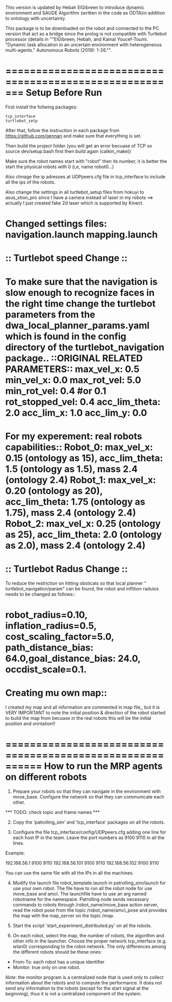 This version is updated by Hebah ElGibreen to introduce dynamic environment and SAUDE Algorithm (written in the code as ODTA)in addition to ontology with uncertainty.

This package is to be downloaded on the robot and connected to the PC version that act as a bridge since the prolog is not compatible with Turtlebot processor (details in ""ElGibreen, Hebah, and Kamal Youcef-Toumi. "Dynamic task allocation in an uncertain environment with heterogeneous multi-agents." Autonomous Robots (2019): 1-26."".

=======================================================
		Setup Before Run	       
==========================================================

First install the follwing packages:

	tcp_interface
	turtlebot_setp

After that, follow the instruction in each package from https://github.com/gennari and make sure that everything is set.

Then build the project folder (you will get an error becuase of TCP so source dev/setup.bash first then build again (catkin_make))

Make sure the robot names start with "robot" then its number, it is better the start the physical robots with 0 (i,e, name robot0...)

Also chnage the ip adresses at  UDPpeers.cfg file in tcp_interface to include all the ips of the robots.

Also change the settings in all turtlebot_setup files from hokuyi to asus_xtion_pro since I have a camera instead of laser in my robots ==> actually I just created fake 2d laser which is supported by Kinect.

Changed settings files:
navigation.launch
mapping.launch
=====================
:: Turtlebot speed Change ::
=====================
To make sure that the navigation is slow enough to recognize faces in the right time change the turtlebot parameters from the dwa_local_planner_params.yaml which is found in the config directory of the turtlebot_navigation package..
::ORIGINAL RELATED PARAMETERS::
  max_vel_x: 0.5
  min_vel_x: 0.0
  max_rot_vel: 5.0  
  min_rot_vel: 0.4 #or 0.1
  rot_stopped_vel: 0.4
  acc_lim_theta: 2.0
  acc_lim_x: 1.0
  acc_lim_y: 0.0
=====================
For my experement: real robots capabilities::
	Robot_0: max_vel_x: 0.15 (ontology as 15), acc_lim_theta: 1.5 (ontology as 1.5), mass 2.4 (ontology 2.4)
	Robot_1: max_vel_x: 0.20 (ontology as 20), acc_lim_theta: 1.75 (ontology as 1.75), mass 2.4 (ontology 2.4)
	Robot_2: max_vel_x: 0.25 (ontology as 25), acc_lim_theta: 2.0 (ontology as 2.0), mass 2.4 (ontology 2.4)
=====================
:: Turtlebot Radus Change ::
=====================
To reduce the restriction on hitting obsticals so that local planner " turtlebot_navigation/param" can be found, the robot and inflition raduios needs to be changed as follows::

robot_radius=0.10, inflation_radius=0.5, cost_scaling_factor=5.0, path_distance_bias: 64.0,goal_distance_bias: 24.0, occdist_scale=0.1.
=================
Creating mu own map::
============
I created my map and all information are commented in map file,, but it is VERY IMPORTANT to note the initial position & direction of the robot started to build the map from becuase in the real robots this will be the initial position and orintation!!


==========================================================
       How to run the MRP agents on different robots
==========================================================

1. Prepare your robots so that they can navigate in the environment with move_base. Configure the network so that they can communicate
each other.

*** TODO: check topic and frame names ***


2. Copy the 'patrolling_sim' and 'tcp_interface' packages
on all the robots.


3. Configure the file tcp_interface/config/UDPpeers.cfg adding
one line for each host IP in the team. 
Leave the port numbers as 9100 9110 in all the lines.

Example:

192.168.56.1	9100	9110
192.168.56.101	9100	9110
192.168.56.102	9100	9110

You can use the same file with all the IPs in all the machines.

4. Modify the launch file robot_template.launch in patrolling_sim/launch
for use your own robot. The file have to run all the robot node for use move_base
and amcl. The launchfile have to use an arg named robotname for the namespace.
Patrolling node sends necessary commands to robots through /robot_name/move_base action server, 
read the robot pose from the topic /robot_name/amcl_pose and provides the map with the 
map_server on the topic /map.

5. Start the script 'start_experiment_distributed.py' on all
the robots.


6. On each robot, select the map, the number of robots, the algorithm
and other info in the launcher. Choose the proper network tcp_interface
(e.g. wlan0) corresponding to the robot network.
The only differences among the different robots should be these ones:
* From-To: each robot has a unique identifier
* Monitor: true only on one robot.

*Note*: the monitor program is a centralized node that is used only to collect information about the robots and to compute the performance. It does not send any information to the robots (except for the start signal at the beginning), thus it is not a centralized component of the system.

